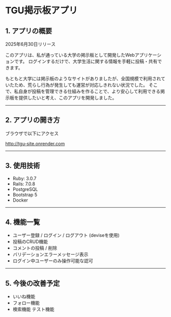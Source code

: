 # TGU掲示板アプリ

## 1. アプリの概要
2025年6月30日リリース

このアプリは、私が通っている大学の掲示板として開発したWebアプリケーションです。
ログインするだけで、大学生活に関する情報を手軽に投稿・共有できます。

もともと大学には掲示板のようなサイトがありましたが、全国規模で利用されていたため、荒らし行為が発生しても運営が対応しきれない状況でした。
そこで、私自身が投稿を管理できる仕組みを作ることで、より安心して利用できる掲示板を提供したいと考え、このアプリを開発しました。

---

## 2. アプリの開き方

ブラウザで以下にアクセス

http://tgu-site.onrender.com

---

## 3. 使用技術

- Ruby: 3.0.7
- Rails: 7.0.8
- PostgreSQL
- Bootstrap 5
- Docker

---

## 4. 機能一覧

- ユーザー登録 / ログイン / ログアウト (deviseを使用)
- 投稿のCRUD機能
- コメントの投稿 / 削除
- バリデーションエラーメッセージ表示
- ログイン中ユーザーのみ操作可能な認可

---

## 5. 今後の改善予定

- いいね機能
- フォロー機能
- 検索機能
テスト機能